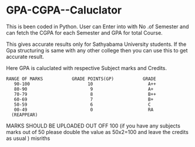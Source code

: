 # GPA-CGPA--Caluclator
This is been coded in Python. User can Enter into with No .of Semester and can fetch the CGPA for each Semester and GPA for total Course. 

This gives accurate results only for  Sathyabama University students. If the Gpa structuring is same with any other college then you can use this to get accurate result.

Here GPA is caluclated with respective Subject marks and Credits.
  
    RANGE OF MARKS           GRADE POINTS(GP)           GRADE
       90-100                      10                     A++
       80-90                        9                     A+
       70-79                        8                     B++
       60-69                        7                     B+
       50-59                        6                     C
       00-49                        0                     RA
      (REAPPEAR)

MARKS SHOULD BE UPLOADED OUT OFF 100 (if you have any subjects marks out of 50 please double the value as 50x2=100 and leave the credits as usual )
misriths
